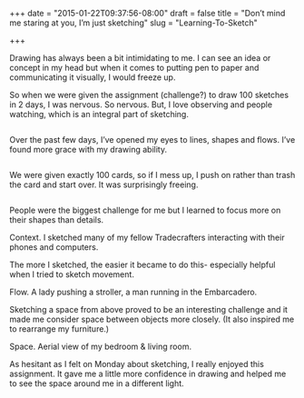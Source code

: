 +++
date = "2015-01-22T09:37:56-08:00"
draft = false
title = "Don’t mind me staring at you, I’m just sketching"
slug = "Learning-To-Sketch"

+++

Drawing has always been a bit intimidating to me. I can see an idea or concept in my head but when it comes to putting pen to paper and communicating it visually, I would freeze up.

So when we were given the assignment (challenge?) to draw 100 sketches in 2 days, I was nervous. So nervous. But, I love observing and people watching, which is an integral part of sketching.


<img class="img-responsive img-centered" src="/images/Allpictures.jpg" alt="">

Over the past few days, I’ve opened my eyes to lines, shapes and flows. I’ve found more grace with my drawing ability.

<img class="img-responsive img-centered" src="/images/Thing.jpg" alt="">

We were given exactly 100 cards, so if I mess up, I push on rather than trash the card and start over. It was surprisingly freeing.

<img class="img-responsive img-centered" src="/images/Interaction.jpg" alt="">

People were the biggest challenge for me but I learned to focus more on their shapes than details.


<img class="img-responsive img-centered" src="/images/Withlaptop.jpg" alt="">
<div class="image-caption">Context. I sketched many of my fellow Tradecrafters interacting with their phones and computers.</div>

The more I sketched, the easier it became to do this- especially helpful when I tried to sketch movement.

<img class="img-responsive img-centered" src="/images/Motion.jpg" alt="">
<div class="image-caption">Flow. A lady pushing a stroller, a man running in the Embarcadero.</div>

Sketching a space from above proved to be an interesting challenge and it made me consider space between objects more closely. (It also inspired me to rearrange my furniture.)

<img class="img-responsive img-centered" src="/images/Space.jpg" alt="">
<div class="image-caption">Space. Aerial view of my bedroom & living room.</div>

As hesitant as I felt on Monday about sketching, I really enjoyed this assignment. It gave me a little more confidence in drawing and helped me to see the space around me in a different light.